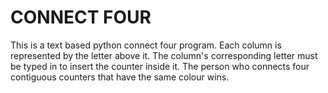 # CONNECT FOUR
This is a text based python connect four program. Each column is represented by the letter above it. The column's corresponding letter must be typed in to insert the counter inside it. The person who connects four contiguous counters that have the same colour wins. 